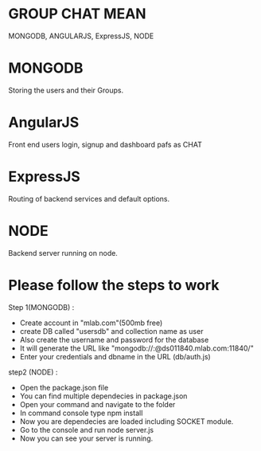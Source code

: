 ﻿# GROUP CHAT MEAN 

MONGODB, ANGULARJS, ExpressJS, NODE

# MONGODB 
Storing the users and their Groups.

# AngularJS 
Front end users login, signup and dashboard pafs as CHAT

# ExpressJS 
Routing of backend  services and default options.

# NODE 
Backend server running on node.


# Please follow the steps to work

Step 1(MONGODB) : 

 - Create account in "mlab.com"(500mb free) 
 - create DB called "usersdb" and collection name as user
 - Also create the username and password for the database 
 - It will generate the URL like "mongodb://<username>:<password>@ds011840.mlab.com:11840/<dbname>"
 - Enter your credentials and dbname in the URL (db/auth.js)

step2 (NODE) :
 - Open the package.json file
 - You can find multiple dependecies in package.json
 - Open your command and navigate to the folder
 - In command console type npm install
 - Now you are dependecies are loaded including SOCKET module.
 - Go to the console and run node server.js
 - Now you can see your server is running.

 

